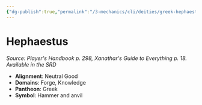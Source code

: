 ```yaml
---
{"dg-publish":true,"permalink":"/3-mechanics/cli/deities/greek-hephaestus/","tags":["ttrpg-cli/compendium/src/5e/phb","ttrpg-cli/deity/greek","ttrpg-cli/domain/forge","ttrpg-cli/domain/knowledge"],"noteIcon":""}
---
```


# Hephaestus
*Source: Player's Handbook p. 298, Xanathar's Guide to Everything p. 18. Available in the <span title='Systems Reference Document (5.1)'>SRD</span>* 

- **Alignment**: Neutral Good
- **Domains**: Forge, Knowledge
- **Pantheon**: Greek
- **Symbol**: Hammer and anvil